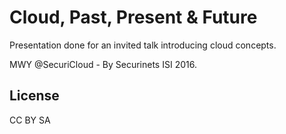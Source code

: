#  Cloud, Past, Present & Future
Presentation done for an invited talk introducing cloud concepts.


MWY @SecuriCloud - By Securinets ISI 2016.




## License

CC BY SA
